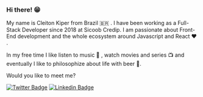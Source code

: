 ### Hi there! 😁
My name is Cleiton Kiper from Brazil 🇧🇷 . I have been working as a Full-Stack Developer since 2018 at Sicoob Credip. I am passionate about Front-End development and the whole ecosystem around Javascript and React ❤️ .

In my free time I like listen to music 🎵 , watch movies and series 📺 and eventually I like to philosophize about life with beer 🍺.

Would you like to meet me?

[![Twitter Badge](https://img.shields.io/badge/-Twitter-1ca0f1?style=flat-square&labelColor=1ca0f1&logo=twitter&logoColor=white&link=https://twitter.com/cleitonkioper)](https://twitter.com/cleitonkiper)
[![Linkedin Badge](https://img.shields.io/badge/-LinkedIn-blue?style=flat-square&logo=Linkedin&logoColor=white&link=https://www.linkedin.com/in/cleitonkiper)](https://www.linkedin.com/in/cleitonkiper)
